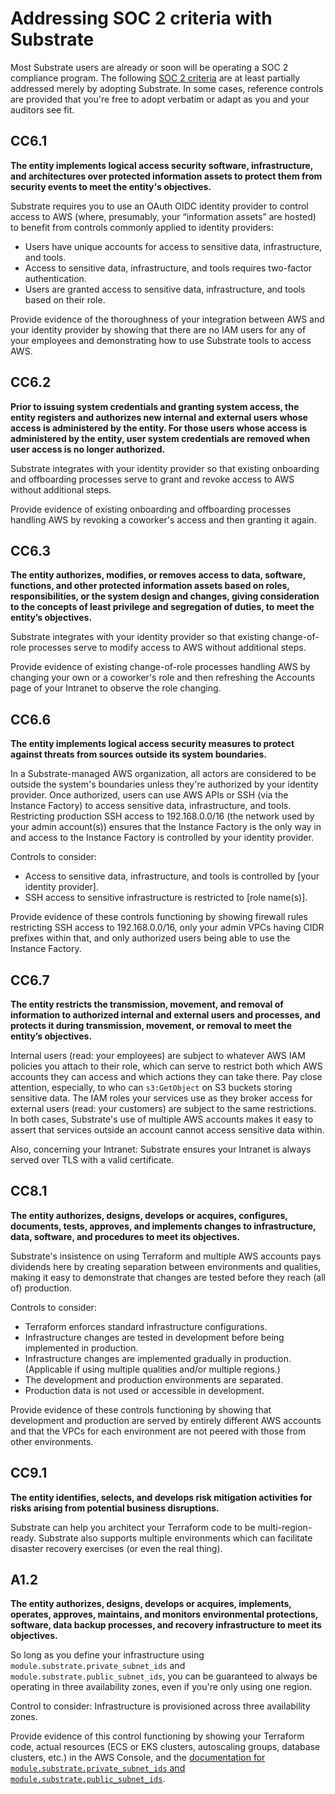 # Addressing SOC 2 criteria with Substrate

Most Substrate users are already or soon will be operating a SOC 2 compliance program. The following [SOC 2 criteria](https://us.aicpa.org/content/dam/aicpa/interestareas/frc/assuranceadvisoryservices/downloadabledocuments/trust-services-criteria.pdf) are at least partially addressed merely by adopting Substrate. In some cases, reference controls are provided that you're free to adopt verbatim or adapt as you and your auditors see fit.

## CC6.1

**The entity implements logical access security software, infrastructure, and architectures over protected information assets to protect them from security events to meet the entity's objectives.**

Substrate requires you to use an OAuth OIDC identity provider to control access to AWS (where, presumably, your “information assets” are hosted) to benefit from controls commonly applied to identity providers:

* Users have unique accounts for access to sensitive data, infrastructure, and tools.
* Access to sensitive data, infrastructure, and tools requires two-factor authentication.
* Users are granted access to sensitive data, infrastructure, and tools based on their role.

Provide evidence of the thoroughness of your integration between AWS and your identity provider by showing that there are no IAM users for any of your employees and demonstrating how to use Substrate tools to access AWS.

## CC6.2

**Prior to issuing system credentials and granting system access, the entity registers and authorizes new internal and external users whose access is administered by the entity. For those users whose access is administered by the entity, user system credentials are removed when user access is no longer authorized.**

Substrate integrates with your identity provider so that existing onboarding and offboarding processes serve to grant and revoke access to AWS without additional steps.

Provide evidence of existing onboarding and offboarding processes handling AWS by revoking a coworker's access and then granting it again.

## CC6.3

**The entity authorizes, modifies, or removes access to data, software, functions, and other protected information assets based on roles, responsibilities, or the system design and changes, giving consideration to the concepts of least privilege and segregation of duties, to meet the entity’s objectives.**

Substrate integrates with your identity provider so that existing change-of-role processes serve to modify access to AWS without additional steps.

Provide evidence of existing change-of-role processes handling AWS by changing your own or a coworker's role and then refreshing the Accounts page of your Intranet to observe the role changing.

## CC6.6

**The entity implements logical access security measures to protect against threats from sources outside its system boundaries.**

In a Substrate-managed AWS organization, all actors are considered to be outside the system's boundaries unless they're authorized by your identity provider. Once authorized, users can use AWS APIs or SSH (via the Instance Factory) to access sensitive data, infrastructure, and tools. Restricting production SSH access to 192.168.0.0/16 (the network used by your admin account(s)) ensures that the Instance Factory is the only way in and access to the Instance Factory is controlled by your identity provider.

Controls to consider:

* Access to sensitive data, infrastructure, and tools is controlled by \[your identity provider].
* SSH access to sensitive infrastructure is restricted to \[role name(s)].

Provide evidence of these controls functioning by showing firewall rules restricting SSH access to 192.168.0.0/16, only your admin VPCs having CIDR prefixes within that, and only authorized users being able to use the Instance Factory.

## CC6.7

**The entity restricts the transmission, movement, and removal of information to authorized internal and external users and processes, and protects it during transmission, movement, or removal to meet the entity’s objectives.**

Internal users (read: your employees) are subject to whatever AWS IAM policies you attach to their role, which can serve to restrict both which AWS accounts they can access and which actions they can take there. Pay close attention, especially, to who can `s3:GetObject` on S3 buckets storing sensitive data. The IAM roles your services use as they broker access for external users (read: your customers) are subject to the same restrictions. In both cases, Substrate's use of multiple AWS accounts makes it easy to assert that services outside an account cannot access sensitive data within.

Also, concerning your Intranet: Substrate ensures your Intranet is always served over TLS with a valid certificate.

## CC8.1

**The entity authorizes, designs, develops or acquires, configures, documents, tests, approves, and implements changes to infrastructure, data, software, and procedures to meet its objectives.**

Substrate's insistence on using Terraform and multiple AWS accounts pays dividends here by creating separation between environments and qualities, making it easy to demonstrate that changes are tested before they reach (all of) production.

Controls to consider:

* Terraform enforces standard infrastructure configurations.
* Infrastructure changes are tested in development before being implemented in production.
* Infrastructure changes are implemented gradually in production. (Applicable if using multiple qualities and/or multiple regions.)
* The development and production environments are separated.
* Production data is not used or accessible in development.

Provide evidence of these controls functioning by showing that development and production are served by entirely different AWS accounts and that the VPCs for each environment are not peered with those from other environments.

## CC9.1

**The entity identifies, selects, and develops risk mitigation activities for risks arising from potential business disruptions.**

Substrate can help you architect your Terraform code to be multi-region-ready. Substrate also supports multiple environments which can facilitate disaster recovery exercises (or even the real thing).

## A1.2

**The entity authorizes, designs, develops or acquires, implements, operates, approves, maintains, and monitors environmental protections, software, data backup processes, and recovery infrastructure to meet its objectives.**

So long as you define your infrastructure using `module.substrate.private_subnet_ids` and `module.substrate.public_subnet_ids`, you can be guaranteed to always be operating in three availability zones, even if you're only using one region.

Control to consider: Infrastructure is provisioned across three availability zones.

Provide evidence of this control functioning by showing your Terraform code, actual resources (ECS or EKS clusters, autoscaling groups, database clusters, etc.) in the AWS Console, and the [documentation for `module.substrate.private_subnet_ids` and `module.substrate.public_subnet_ids`](https://github.com/src-bin/substrate-manual/blob/main/working/writing-terraform-code/README.md).
